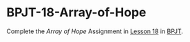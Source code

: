 # BPJT-18-Array-of-Hope
Complete the _Array of Hope_ Assignment in [Lesson 18](https://drive.google.com/file/d/1pkzBSQ5XaHgv5-C6molgVb7hO_4UJ8Ho/view?usp=sharing) in [BPJT](https://drive.google.com/file/d/1khkhu3q0Rbj6VumUkwz1lBz6oSWMF_XH/view?usp=sharing). 
